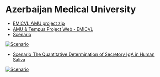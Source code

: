 Azerbaijan Medical University 
==
* [EMICVL AMU project zip](https://drive.google.com/drive/folders/0B54fhRLZZXxnaVFnRHBZeW5pd0U)
* [AMU & Tempus Project Web - EMICVL](https://sites.google.com/site/engemicvl/home)
* [Scenario](https://youtu.be/yIoH5S3m-IY)

[![Scenario](http://img.youtube.com/vi/VEdFXI6a9dk/0.jpg)](https://youtu.be/yIoH5S3m-IY)

 * [Scenario The Quantitative Determination of Secretory IgA in Human Saliva](https://youtu.be/YJpdz0lOyWk)
 
[![Scenario](https://lh3.googleusercontent.com/-L6rx6Kj54iU/V0V4fI7gI3I/AAAAAAAAAGw/HIWPdEKD4EQvWO0z32IS1bz_0SPa4zByACKgB/s200/Removes%2Bthe%2Bcontenets.jpg)](https://youtu.be/YJpdz0lOyWk)
